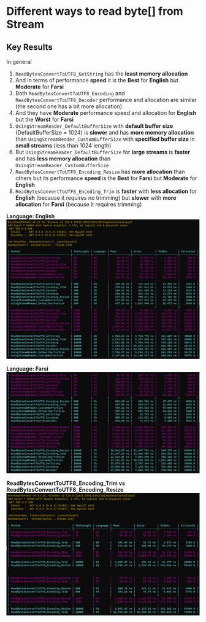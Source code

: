 # Different ways to read byte[] from Stream

## Key Results

In general

1. `ReadBytesConvertToUTF8_GetString` has the **least memory allocation**
2. And in terms of performance **speed** it is the **Best** for **English** but **Moderate** for **Farsi**
3. Both `ReadBytesConvertToUTF8_Encoding` and `ReadBytesConvertToUTF8_Decoder` performance and allocation are similar (the second one has a bit more allocation)
4. And they have **Moderate** performance speed and allocation for **English** but the **Worst** for **Farsi**
5. `UsingStreamReader_DefaultBufferSize` with **default buffer size** (DefaultBufferSize = 1024) is **slower** and has **more memory allocation** than `UsingStreamReader_CustomBufferSize` with **specified buffer size** in **small streams** (less than 1024 length)
6. But `UsingStreamReader_DefaultBufferSize` for **large streams** is **faster** and has **less memory allocation** than `UsingStreamReader_CustomBufferSize`
7. `ReadBytesConvertToUTF8_Encoding_Resize` has **more allocation** than others but its performance **speed** is the **Best**  for **Farsi** but **Moderate** for **English**
8. `ReadBytesConvertToUTF8_Encoding_Trim` is **faster** with **less allocation** for **English** (because it requires no trimming) but **slower** with **more allocation** for **Farsi** (because it requires trimming)

**Language: English**
![Benchmark](Benchmark.png)

**Language: Farsi**
![Benchmark2](Benchmark2.png)

**ReadBytesConvertToUTF8_Encoding_Trim vs ReadBytesConvertToUTF8_Encoding_Resize**
![Benchmark3](Benchmark3.png)
